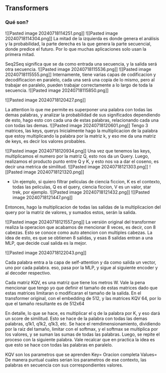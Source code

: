 ## Transformers

### Qué son?
![[Pasted image 20240718114251.png]]
![[Pasted image 20240718114304.png]]
La mitad de la izquierda es donde genera el análisis y la probabilidad, la parte derecha es la que genera la parte secuencial, donde predice el futuro. Por lo que muchas aplicaciones solo usan la primera mitad.

Seq2Seq significa que se da como entrada una secuencia, y la salida será otra secuencia.
![[Pasted image 20240718115536.png]]
![[Pasted image 20240718115555.png]]
Internamente, tiene varias capas de codificacion y decodificacion en paralelo, cada una será una copia de lo mismo, pero al trabajar en paralelo, pueden trabajar correctamente a lo largo de toda la secuencia.
![[Pasted image 20240718115850.png]]

![[Pasted image 20240718120427.png]]

La attention lo que me permite es superponer una palabra con todas las demas palabras, y analizar la probabilidad de sus significados dependiendo de esto, hago esto con cada una de estas palabras, relacionando cada una con todas las demas.
![[Pasted image 20240718120601.png]]
Tengo 3 matrices, las keys, querys
Inicialmente hago la multiplicacion de la palabra que estoy multiplicando la palabra por la matriz k, y eso me da una matriz de keys, es decir los valores probables.

![[Pasted image 20240718120934.png]]
Una vez que tenemos las keys, multiplicamos el numero por la matriz Q, esto nos da un Query.
Luego, realizamos el producto punto entre Q y K, y esto nos va a dar el coseno, es decir una metrica de similitud.
![[Pasted image 20240718121303.png]]
![[Pasted image 20240718121320.png]]

- Un ejemplo, si quiero filtrar peliculas de ciencia ficcion, K es el contexto, todas las peliculas, Q es el query, ciencia ficcion, V es un valor, star trek, por ejemplo.
![[Pasted image 20240718121432.png]]
![[Pasted image 20240718121447.png]]

Entonces, hago la multiplicacion de todas las salidas de la multiplicacion del query por la matriz de valores, y sumados estos, serán la salida.

![[Pasted image 20240718121557.png]]
La versión original del transformer realiza la operacion que acabamos de mencionar 8 veces, es decir, con 8 cabezas. Esto se conoce como auto atencion con multiples cabezas. La idea de esto, es que se obtienen 8 salidas, y esas 8 salidas entran a una MLP, que decide cual salida es la mejor.

![[Pasted image 20240718122043.png]]

Cada palabra entra a la capa de self-attention y da como salida un vector, uno por cada palabra. eso, pasa por la MLP, y sigue al siguiente encoder y al decoder respectivo.

Cada matriz KQV, es una matriz que tiene los metros W. Vale la pena mencionar que tengo  yo que definir el tamaño de estas matrices dado que estas matrices limitaran o modificaran el tamaño de la salida. En el transformer original, con el embedding de 512, y las matrices KQV 64, por lo que el tamaño resultante es de 512x64

En detalle, lo que se hace, es multiplicar el q de la palabra por K, y eso dará un score de similitud. Esto se hace de la palabra con todas las demas palabras, q1k1, q1k2, q1k3, etc.
Se hace el remdimensionamiento, dividiendo por la raiz  del tamaño, limitar con el softmax, y el softmax se multiplica por los valores, y se suman las sumas de todas las palabras.
Luego, se repite el proceso con la siguiente palabra.
Vale recalcar que en practica la idea es que esto se hace con todas las palabras en paralelo.


KQV son los parametros que se aprenden
Key= Oracion completa
Values= De manera puntual cuales serian los parametros de ese contexto, las palabras en secuencia con sus correspondientes valores.